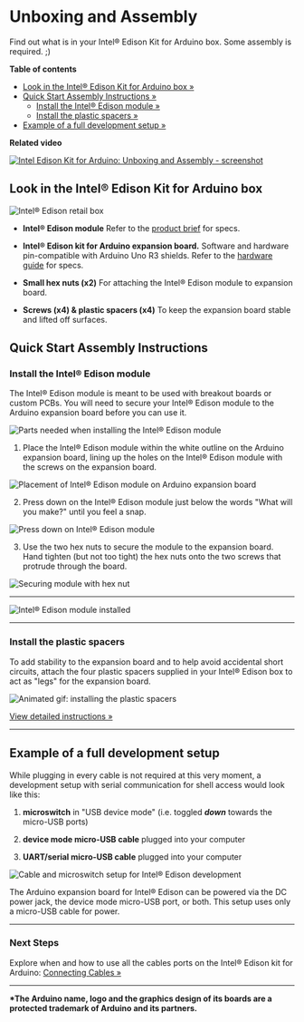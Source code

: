 # Unboxing and Assembly

Find out what is in your Intel® Edison Kit for Arduino box. Some assembly is required. ;)


**Table of contents**

* [Look in the Intel® Edison Kit for Arduino box »](#look-in-the-intel-edison-kit-for-arduino-box)
* [Quick Start Assembly Instructions »](#quick-start-assembly-instructions)
  * [Install the Intel® Edison module »](#install-the-intel-edison-module)
  * [Install the plastic spacers »](#install-the-plastic-spacers)
* [Example of a full development setup »](#example-of-a-full-development-setup)


**Related video**

[![Intel Edison Kit for Arduino: Unboxing and Assembly - screenshot](images/video_screenshot-unboxing_assembly.png)](https://software.intel.com/en-us/videos/intel-edison-kit-for-arduino-unboxing-and-assembly)


## Look in the Intel® Edison Kit for Arduino box

![Intel® Edison retail box](images/retail_box.png)

* **Intel® Edison module**
  Refer to the [product brief](http://www.intel.com/support/edison/sb/CS-035277.htm) for specs. 

* **Intel® Edison kit for Arduino expansion board.**
  Software and hardware pin-compatible with Arduino Uno R3 shields. Refer to the [hardware guide](http://www.intel.com/support/edison/sb/CS-035275.htm) for specs.

* **Small hex nuts (x2)**
  For attaching the Intel® Edison module to expansion board.

* **Screws (x4) & plastic spacers (x4)**
  To keep the expansion board stable and lifted off surfaces.


## Quick Start Assembly Instructions


### Install the Intel® Edison module

The Intel® Edison module is meant to be used with breakout boards or custom PCBs. You will need to secure your Intel® Edison module to the Arduino expansion board before you can use it.

![Parts needed when installing the Intel® Edison module](images/overview-install_edison_module.png)

1. Place the Intel® Edison module within the white outline on the Arduino expansion board, lining up the holes on the Intel® Edison module with the screws on the expansion board.

  ![Placement of Intel® Edison module on Arduino expansion board](images/module_install-placement.png)

2. Press down on the Intel® Edison module just below the words "What will you make?" until you feel a snap.

  ![Press down on Intel® Edison module](images/module_install-press_down.png)

3. Use the two hex nuts to secure the module to the expansion board. Hand tighten (but not too tight) the hex nuts onto the two screws that protrude through the board.

  ![Securing module with hex nut](images/module_install-screws.png)

----

![Intel® Edison module installed](images/module_install-done.png)

----

### Install the plastic spacers

To add stability to the expansion board and to help avoid accidental short circuits, attach the four plastic spacers supplied in your Intel® Edison box to act as "legs" for the expansion board.

![Animated gif: installing the plastic spacers](images/spacer_install-animated.gif)

[View detailed instructions »](details-install_spacers.md)

---

## Example of a full development setup

While plugging in every cable is not required at this very moment, a development setup with serial communication for shell access would look like this:

1. **microswitch** in "USB device mode" (i.e. toggled **_down_** towards the micro-USB ports)

2. **device mode micro-USB cable** plugged into your computer

3. **UART/serial micro-USB cable** plugged into your computer

![Cable and microswitch setup for Intel® Edison development](images/cables-full_dev_setup.png)

The Arduino expansion board for Intel® Edison can be powered via the DC power jack, the device mode micro-USB port, or both. This setup uses only a micro-USB cable for power.

---

### Next Steps

Explore when and how to use all the cables ports on the Intel® Edison kit for Arduino: [Connecting Cables »](connecting_cables.md)

----

__*The Arduino name, logo and the graphics design of its boards are a protected trademark of Arduino and its partners.__